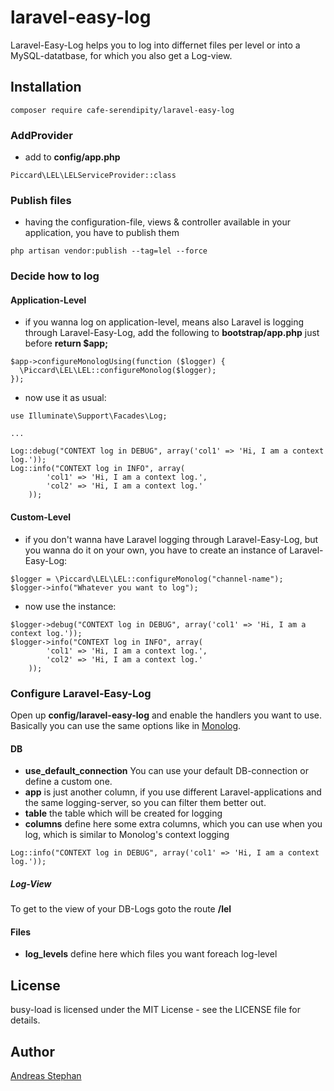 # laravel-easy-log

Laravel-Easy-Log helps you to log into differnet files per level or into a MySQL-datatbase, for which you also get a Log-view.

## Installation

```
composer require cafe-serendipity/laravel-easy-log
``` 


### AddProvider 

- add  to **config/app.php** 

```
Piccard\LEL\LELServiceProvider::class
``` 
### Publish files

- having the configuration-file, views & controller available in your application, you have to publish them

```
php artisan vendor:publish --tag=lel --force
```

### Decide how to log

#### Application-Level

- if you wanna log on application-level, means also Laravel is logging through Laravel-Easy-Log, add the following to **bootstrap/app.php** just before  **return  $app;** 

```
$app->configureMonologUsing(function ($logger) {
  \Piccard\LEL\LEL::configureMonolog($logger);
});
```

 - now use it as usual:

```
use Illuminate\Support\Facades\Log;

...

Log::debug("CONTEXT log in DEBUG", array('col1' => 'Hi, I am a context log.'));    
Log::info("CONTEXT log in INFO", array(
        'col1' => 'Hi, I am a context log.',
        'col2' => 'Hi, I am a context log.'
    ));
```


#### Custom-Level

- if you don't wanna have Laravel logging through Laravel-Easy-Log, but you wanna do it on your own, you have to create an instance of Laravel-Easy-Log:

```
$logger = \Piccard\LEL\LEL::configureMonolog("channel-name"); 
$logger->info("Whatever you want to log");
```

- now use the instance:

```
$logger->debug("CONTEXT log in DEBUG", array('col1' => 'Hi, I am a context log.'));    
$logger->info("CONTEXT log in INFO", array(
        'col1' => 'Hi, I am a context log.',
        'col2' => 'Hi, I am a context log.'
    ));
```


### Configure Laravel-Easy-Log
Open up **config/laravel-easy-log** and enable the handlers you want to use. Basically you can use the same options like in [Monolog](https://github.com/Seldaek/monolog).

#### DB
- **use_default_connection** You can use your default DB-connection or define a custom one. 
- **app** is just another column, if you use different Laravel-applications and the same logging-server, so you can filter them better out. 
- **table** the table which will be created for logging
- **columns** define here some extra columns, which you can use when you log, which is similar to Monolog's context logging

```
Log::info("CONTEXT log in DEBUG", array('col1' => 'Hi, I am a context log.'));
``` 

##### Log-View
To get to the view of your DB-Logs goto the route **/lel**

#### Files
- **log_levels** define here which files you want foreach log-level


## License

busy-load is licensed under the MIT License - see the LICENSE file for details.


## Author
[Andreas Stephan](https://cafe-serendipity.com)